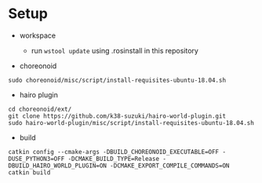 # Setup

- workspace
    - run `wstool update` using .rosinstall in this repository

- choreonoid
```
sudo choreonoid/misc/script/install-requisites-ubuntu-18.04.sh
```

- hairo plugin
```
cd choreonoid/ext/
git clone https://github.com/k38-suzuki/hairo-world-plugin.git
sudo hairo-world-plugin/misc/script/install-requisites-ubuntu-18.04.sh
```

- build
```
catkin config --cmake-args -DBUILD_CHOREONOID_EXECUTABLE=OFF -DUSE_PYTHON3=OFF -DCMAKE_BUILD_TYPE=Release -DBUILD_HAIRO_WORLD_PLUGIN=ON -DCMAKE_EXPORT_COMPILE_COMMANDS=ON
catkin build
```
